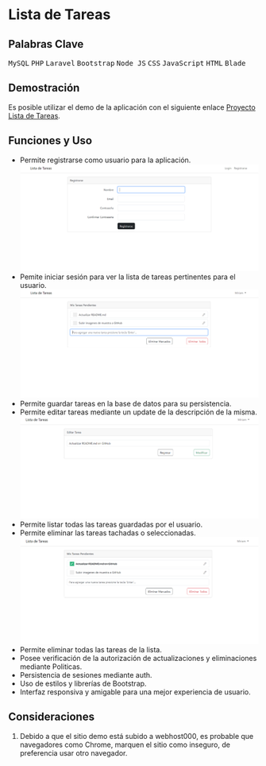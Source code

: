 # Lista de Tareas
## Palabras Clave
 <kbd>MySQL</kbd> <kbd>PHP</kbd> <kbd>Laravel</kbd> <kbd>Bootstrap</kbd> <kbd>Node JS</kbd> <kbd>CSS</kbd> <kbd>JavaScript</kbd> <kbd>HTML</kbd> <kbd>Blade</kbd>
 
 ## Demostración
Es posible utilizar el demo de la aplicación con el siguiente enlace [Proyecto Lista de Tareas](https://lista-tareas-miriam.000webhostapp.com/login).

 ## Funciones y Uso
- Permite registrarse como usuario para la aplicación.
  ![Screenshot of the project.](/Images/1.PNG)
- Pemite iniciar sesión para ver la lista de tareas pertinentes para el usuario.
  ![Screenshot of the project.](/Images/2.PNG)
- Permite guardar tareas en la base de datos para su persistencia.
- Permite editar tareas mediante un update de la descripción de la misma.
  ![Screenshot of the project.](/Images/3.PNG)
- Permite listar todas las tareas guardadas por el usuario.
- Permite eliminar las tareas tachadas o seleccionadas.
  ![Screenshot of the project.](/Images/4.PNG)
- Permite eliminar todas las tareas de la lista.
- Posee verificación de la autorización de actualizaciones y eliminaciones mediante Politicas.
- Persistencia de sesiones mediante auth.
- Uso de estilos y librerías de Bootstrap.
- Interfaz responsiva y amigable para una mejor experiencia de usuario.

 ## Consideraciones
1. Debido a que el sitio demo está subido a webhost000, es probable que navegadores como Chrome, marquen el sitio como inseguro, de preferencia usar otro navegador.
